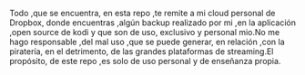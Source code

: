 Todo ,que se encuentra, en esta repo ,te  remite a mi cloud personal  de Dropbox, donde encuentras ,algún backup realizado por mi ,en la aplicación ,open source de kodi y que son de uso, exclusivo y personal mio.No me hago responsable ,del mal uso ,que se puede generar,  en relación ,con la piratería, en el detrimento, de las grandes plataformas de streaming.El propósito, de este repo ,es solo de uso personal y de enseñanza propia.
